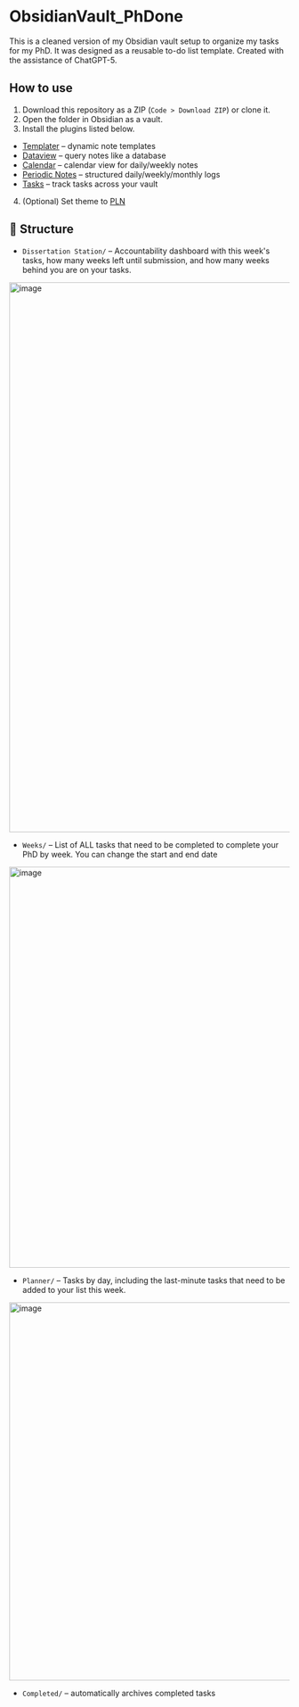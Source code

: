 # ObsidianVault_PhDone
This is a cleaned version of my Obsidian vault setup to organize my tasks for my PhD. It was designed as a reusable to-do list template. Created with the assistance of ChatGPT-5.

## How to use
1. Download this repository as a ZIP (`Code > Download ZIP`) or clone it.
2. Open the folder in Obsidian as a vault.
3. Install the plugins listed below.
  - [Templater](https://github.com/SilentVoid13/Templater) – dynamic note templates  
  - [Dataview](https://blacksmithgu.github.io/obsidian-dataview/) – query notes like a database  
  - [Calendar](https://github.com/liamcain/obsidian-calendar-plugin) – calendar view for daily/weekly notes  
  - [Periodic Notes](https://github.com/liamcain/obsidian-periodic-notes) – structured daily/weekly/monthly logs
  - [Tasks](https://github.com/obsidian-tasks-group/obsidian-tasks) – track tasks across your vault
4. (Optional) Set theme to [PLN](https://github.com/PipeItToDevNull/PLN) 
 
## 📂 Structure
- `Dissertation Station/` – Accountability dashboard with this week's tasks, how many weeks left until submission, and how many weeks behind you are on your tasks.
<img width="971" height="986" alt="image" src="https://github.com/user-attachments/assets/c799fcb7-6930-41be-9a9b-c1eded1468ad" />

- `Weeks/` – List of ALL tasks that need to be completed to complete your PhD by week. You can change the start and end date
<img width="992" height="719" alt="image" src="https://github.com/user-attachments/assets/b4c461f6-0c6e-43b9-ae69-a352d7f2bd53" />

- `Planner/` – Tasks by day, including the last-minute tasks that need to be added to your list this week.
<img width="996" height="678" alt="image" src="https://github.com/user-attachments/assets/e74007b6-7a14-4eb2-9a29-3cd5de5970d9" />

- `Completed/` – automatically archives completed tasks

